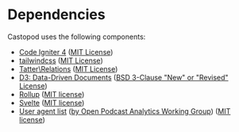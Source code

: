 # Dependencies

Castopod uses the following components:

* [Code Igniter 4](https://codeigniter.com) ([MIT License](https://codeigniter.com/user_guide/license.html))
* [tailwindcss](https://tailwindcss.com/) ([MIT License](https://github.com/tailwindcss/tailwindcss/blob/master/LICENSE))
* [Tatter\Relations](https://github.com/tattersoftware/codeigniter4-relations) ([MIT License](https://github.com/tattersoftware/codeigniter4-relations/blob/develop/LICENSE))
* [D3: Data-Driven Documents](https://github.com/d3/d3) ([BSD 3-Clause "New" or "Revised" License](https://github.com/d3/d3/blob/master/LICENSE))
* [Rollup](https://github.com/rollup/rollup) ([MIT license](https://github.com/rollup/rollup/blob/master/LICENSE.md))
* [Svelte](https://github.com/sveltejs/svelte) ([MIT license](https://github.com/sveltejs/svelte/blob/master/LICENSE))
* [User agent list](https://github.com/opawg/user-agents) ([by Open Podcast Analytics Working Group](https://github.com/opawg)) ([MIT license](https://github.com/opawg/user-agents/blob/master/LICENSE))